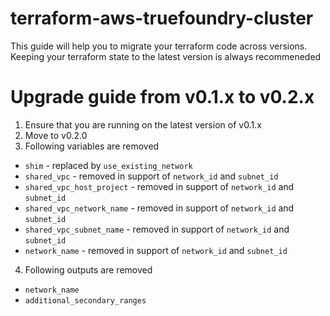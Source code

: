 # terraform-aws-truefoundry-cluster
This guide will help you to migrate your terraform code across versions. Keeping your terraform state to the latest version is always recommeneded

# Upgrade guide from v0.1.x to v0.2.x
1. Ensure that you are running on the latest version of v0.1.x
2. Move to v0.2.0
3. Following variables are removed
- `shim` - replaced by `use_existing_network`
- `shared_vpc` - removed in support of `network_id` and `subnet_id`
- `shared_vpc_host_project` - removed in support of `network_id` and `subnet_id`
- `shared_vpc_network_name` - removed in support of `network_id` and `subnet_id`
- `shared_vpc_subnet_name` - removed in support of `network_id` and `subnet_id`
- `network_name` - removed in support of `network_id` and `subnet_id`
4. Following outputs are removed
- `network_name`
- `additional_secondary_ranges`

